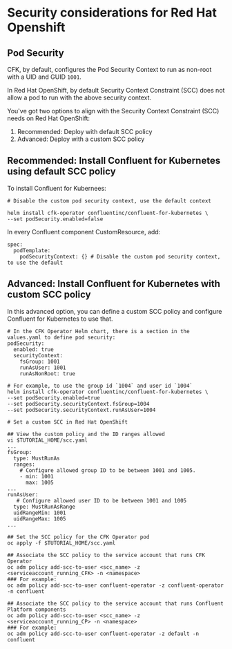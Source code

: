 # Security considerations for Red Hat Openshift

## Pod Security

CFK, by default, configures the Pod Security Context to run as non-root with a UID and GUID `1001`.

In Red Hat OpenShift, by default Security Context Constraint (SCC) does not allow a pod to run with the above security context.

You've got two options to align with the Security Context Constraint (SCC) needs on Red Hat OpenShift:

1) Recommended: Deploy with default SCC policy
2) Advanced: Deploy with a custom SCC policy

## Recommended: Install Confluent for Kubernetes using default SCC policy

To install Confluent for Kubernees:

```
# Disable the custom pod security context, use the default context

helm install cfk-operator confluentinc/confluent-for-kubernetes \ 
--set podSecurity.enabled=false
```

In every Confluent component CustomResource, add:

```
spec:
  podTemplate:
    podSecurityContext: {} # Disable the custom pod security context, to use the default
```

## Advanced: Install Confluent for Kubernetes with custom SCC policy

In this advanced option, you can define a custom SCC policy and configure Confluent for Kubernetes
to use that.

```
# In the CFK Operator Helm chart, there is a section in the values.yaml to define pod security:
podSecurity:
  enabled: true
  securityContext:
    fsGroup: 1001
    runAsUser: 1001
    runAsNonRoot: true

# For example, to use the group id `1004` and user id `1004`
helm install cfk-operator confluentinc/confluent-for-kubernetes \ 
--set podSecurity.enabled=true 
--set podSecurity.securityContext.fsGroup=1004
--set podSecurity.securityContext.runAsUser=1004

# Set a custom SCC in Red Hat OpenShift

## View the custom policy and the ID ranges allowed
vi $TUTORIAL_HOME/scc.yaml
...
fsGroup:
  type: MustRunAs
  ranges:
    # Configure allowed group ID to be between 1001 and 1005.
    - min: 1001
      max: 1005
...
runAsUser:
   # Configure allowed user ID to be between 1001 and 1005
  type: MustRunAsRange
  uidRangeMin: 1001
  uidRangeMax: 1005
...

## Set the SCC policy for the CFK Operator pod
oc apply -f $TUTORIAL_HOME/scc.yaml

## Associate the SCC policy to the service account that runs CFK Operator
oc adm policy add-scc-to-user <scc_name> -z <serviceaccount_running_CFK> -n <namespace>
### For example:
oc adm policy add-scc-to-user confluent-operator -z confluent-operator -n confluent

## Associate the SCC policy to the service account that runs Confluent Platform components
oc adm policy add-scc-to-user <scc_name> -z <serviceaccount_running_CP> -n <namespace>
### For example:
oc adm policy add-scc-to-user confluent-operator -z default -n confluent

```

